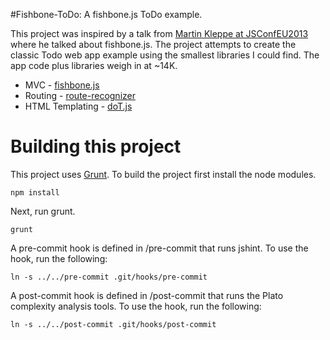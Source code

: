 #Fishbone-ToDo: A fishbone.js ToDo example.

This project was inspired by a talk from [Martin Kleppe at JSConfEU2013](http://2013.jsconf.eu/speakers/martin-kleppe-1024-seconds-of-js-wizardry.html) where he talked about fishbone.js. The project attempts to create the classic Todo web app example using the smallest libraries I could find. The app code plus libraries weigh in at ~14K.

* MVC - [fishbone.js](https://github.com/aemkei/fishbone.js)
* Routing - [route-recognizer](https://github.com/tildeio/route-recognizer)
* HTML Templating - [doT.js](https://github.com/olado/doT)


Building this project
======

This project uses [Grunt](http://gruntjs.com). To build the project first install the node modules.

```
npm install
```

Next, run grunt.

```
grunt
```

A pre-commit hook is defined in /pre-commit that runs jshint. To use the hook, run the following:

```
ln -s ../../pre-commit .git/hooks/pre-commit
```

A post-commit hook is defined in /post-commit that runs the Plato complexity analysis tools. To use the hook, run the following:

```
ln -s ../../post-commit .git/hooks/post-commit
```